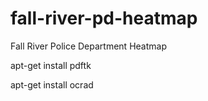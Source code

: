 fall-river-pd-heatmap
=====================

Fall River Police Department Heatmap

apt-get install pdftk

apt-get install ocrad
